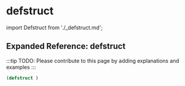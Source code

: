 # defstruct

import Defstruct from './_defstruct.md';

<Defstruct />

## Expanded Reference: defstruct

:::tip
TODO: Please contribute to this page by adding explanations and examples
:::

```lisp
(defstruct )
```
